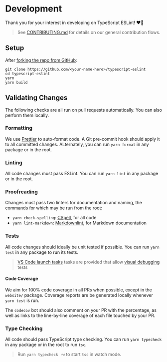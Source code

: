 # Development

Thank you for your interest in developing on TypeScript ESLint! ❤️‍🔥

> See [CONTRIBUTING.md](./CONTRIBUTING.md) for details on our general contribution flows.

## Setup

After [forking the repo from GitHub](https://help.github.com/articles/fork-a-repo):

```shell
git clone https://github.com/<your-name-here>/typescript-eslint
cd typescript-eslint
yarn
yarn build
```

## Validating Changes

The following checks are all run on pull requests automatically.
You can also perform them locally.

### Formatting

We use [Prettier](https://prettier.io) to auto-format code.
A Git pre-commit hook should apply it to all committed changes.
ALternately, you can run `yarn format` in any package or in the root.

### Linting

All code changes must pass ESLint.
You can run `yarn lint` in any package or in the root.

### Proofreading

Changes must pass two linters for documentation and naming, the commands for which may be run from the root:

- `yarn check-spelling`: [CSpell](https://cspell.org), for all code
- `yarn lint-markdown`: [Markdownlint](https://github.com/DavidAnson/markdownlint), for Markdown documentation

### Tests

All code changes should ideally be unit tested if possible.
You can run `yarn test` in any package to run its tests.

> [VS Code launch tasks](https://code.visualstudio.com/docs/editor/tasks) tasks are provided that allow [visual debugging](https://code.visualstudio.com/docs/editor/debugging) tests

#### Code Coverage

We aim for 100% code coverage in all PRs when possible, except in the `website/` package.
Coverage reports are be generated locally whenever `yarn test` is run.

The `codecov` bot should also comment on your PR with the percentage, as well as links to the line-by-line coverage of each file touched by your PR.

### Type Checking

All code should pass TypeScript type checking.
You can run `yarn typecheck` in any package or in the root to run `tsc`.

> Run `yarn typecheck -w` to start `tsc` in watch mode.
